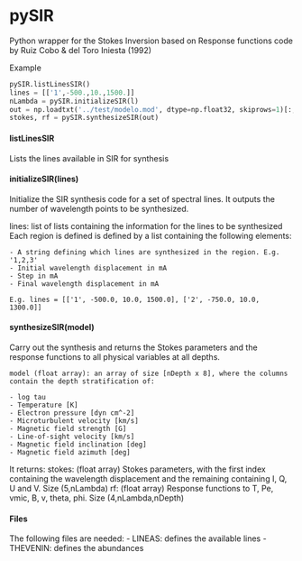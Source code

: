 # pySIR

Python wrapper for the Stokes Inversion based on Response functions code by Ruiz Cobo &amp; del Toro Iniesta (1992)

Example

```python
pySIR.listLinesSIR()
lines = [['1',-500.,10.,1500.]]
nLambda = pySIR.initializeSIR(l)
out = np.loadtxt('../test/modelo.mod', dtype=np.float32, skiprows=1)[:,0:8]
stokes, rf = pySIR.synthesizeSIR(out)
```

#### listLinesSIR
Lists the lines available in SIR for synthesis

#### initializeSIR(lines)
Initialize the SIR synthesis code for a set of spectral lines. It outputs the number of wavelength points to be synthesized.
    
lines: list of lists containing the information for the lines to be synthesized
    Each region is defined is defined by a list containing the following elements:

    - A string defining which lines are synthesized in the region. E.g. '1,2,3'
    - Initial wavelength displacement in mA
    - Step in mA
    - Final wavelength displacement in mA

    E.g. lines = [['1', -500.0, 10.0, 1500.0], ['2', -750.0, 10.0, 1300.0]]
    
#### synthesizeSIR(model)
Carry out the synthesis and returns the Stokes parameters and the response functions to all physical variables at all depths.
    
    model (float array): an array of size [nDepth x 8], where the columns contain the depth stratification of:
    
    - log tau
    - Temperature [K]
    - Electron pressure [dyn cm^-2]
    - Microturbulent velocity [km/s]
    - Magnetic field strength [G]
    - Line-of-sight velocity [km/s]
    - Magnetic field inclination [deg]
    - Magnetic field azimuth [deg]
    
It returns:
    stokes: (float array) Stokes parameters, with the first index containing the wavelength displacement and the remaining
                                containing I, Q, U and V. Size (5,nLambda)
    rf: (float array) Response functions to T, Pe, vmic, B, v, theta, phi. Size (4,nLambda,nDepth)

#### Files
The following files are needed:
    - LINEAS: defines the available lines
    - THEVENIN: defines the abundances 

